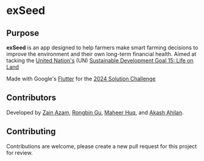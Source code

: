 # exSeed

## Purpose
**exSeed** is an app designed to help farmers make smart farming decisions to improve the environment and their own long-term financial health. Aimed at tacking the [United Nation's](https://www.un.org/en/) (UN) [Sustainable Development Goal 15: Life on Land](https://ourworldindata.org/sdgs/life-on-land)

Made with Google's [Flutter](https://docs.flutter.dev/) for the [2024 Solution Challenge](https://developers.google.com/community/gdsc-solution-challenge)

## Contributors

Developed by [Zain Azam](https://github.com/zainthemaynnn), [Rongbin Gu](https://github.com/Rongbin99), [Maheer Huq](https://github.com/Maheer96), and [Akash Ahilan]().

## Contributing

Contributions are welcome, please create a new pull request for this project for review.
